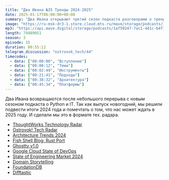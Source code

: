 ```yaml
---
title: "Два Ивана №35 Тренды 2024-2025"
date: 2025-01-17T06:00:00+00:00
summary: "Два Ивана открывают третий сезон подкаста разговорами о трендах."
image: "https://ru-msk-dr3-1.store.cloud.mts.ru/mave/storage/podcasts/1af59247-7ac1-4d1c-b4f1-fd950f3daf15/images/2920b940-8280-4b8d-b899-2be1395a2ba9.jpg"
mp3: "https://api.mave.digital/storage/podcasts/1af59247-7ac1-4d1c-b4f1-fd950f3daf15/episodes/2920b940-8280-4b8d-b899-2be1395a2ba9.mp3"
length: 79489051
season: 3
episode: 35
duration: 00:55:12
telegram_discussion: "ostrovok_tech/44"
timecodes:
  - data: ["00:00:00", "Вступление"]
  - data: ["00:00:12", "Тема"]
  - data: ["00:02:49", "Инструменты"]
  - data: ["00:21:41", "Подходы"]
  - data: ["00:38:32", "Архитектура"]
  - data: ["00:45:34", "Платформы"]
---
```


Два Ивана возвращаются после небольшого перерыва с новым сезоном подкаста о Python и IT. Так как выпуск новогодний, мы решили подвести итоги 2024 года и помечтать о том, что нас может ждать в 2025 году. И сделали мы это в формате тех. радара.

<!-- links -->

- [ThoughtWorks Technology Radar](https://www.thoughtworks.com/radar)
- [Ostrovok! Tech Radar](https://ostrovok.tech/radar/)
- [Architecture Trends 2024](https://www.infoq.com/articles/architecture-trends-2024/)
- [Fish Shell Blog: Rust Port](https://fishshell.com/blog/rustport/)
- [Ghostty v1.0](https://mitchellh.com/writing/ghostty-1-0-reflection)
- [Google Cloud State of DevOps](https://cloud.google.com/devops/state-of-devops?hl=en)
- [State of Engineering Market 2024](https://newsletter.pragmaticengineer.com/p/state-of-eng-market-2024)
- [Domain Storytelling](https://domainstorytelling.org/)
- [FoundationDB](https://www.foundationdb.org/)
- [Difftastic](https://difftastic.wilfred.me.uk/)
